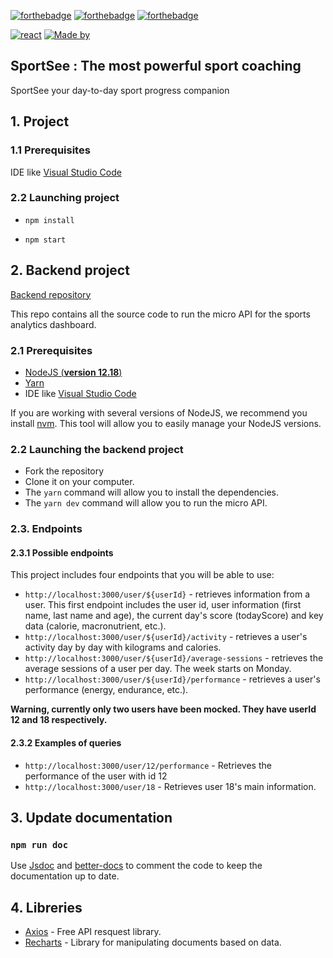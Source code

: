 [![forthebadge](https://forthebadge.com/images/badges/uses-html.svg)](https://forthebadge.com)
[![forthebadge](https://forthebadge.com/images/badges/uses-css.svg)](https://forthebadge.com)
[![forthebadge](https://forthebadge.com/images/badges/made-with-javascript.svg)](https://forthebadge.com)

[![react](https://img.shields.io/badge/MADE%20WITH-REACT-informational?style=for-the-badge)](https://icons8.com/icon/123603/react-native)
[![Made by](https://img.shields.io/badge/MADE%20BY-SYLVAIN%20CROS-orange?style=for-the-badge)](https://github.com/Syl20cros)

## SportSee : **The most powerful sport coaching**

SportSee your day-to-day sport progress companion


## 1. Project

### 1.1 Prerequisites

IDE like [Visual Studio Code](https://code.visualstudio.com/)

### 2.2 Launching project

 - `npm install`

 - `npm start`

## 2. Backend project

[Backend repository](https://github.com/OpenClassrooms-Student-Center/P9-front-end-dashboard)

This repo contains all the source code to run the micro API for the sports analytics dashboard.

### 2.1 Prerequisites

- [NodeJS (**version 12.18**)](https://nodejs.org/en/)
- [Yarn](https://yarnpkg.com/)
- IDE like [Visual Studio Code](https://code.visualstudio.com/)

If you are working with several versions of NodeJS, we recommend you install [nvm](https://github.com/nvm-sh/nvm). This tool will allow you to easily manage your NodeJS versions.

### 2.2 Launching the backend project

- Fork the repository
- Clone it on your computer.
- The `yarn` command will allow you to install the dependencies.
- The `yarn dev` command will allow you to run the micro API.

### 2.3. Endpoints

#### 2.3.1 Possible endpoints

This project includes four endpoints that you will be able to use: 

- `http://localhost:3000/user/${userId}` - retrieves information from a user. This first endpoint includes the user id, user information (first name, last name and age), the current day's score (todayScore) and key data (calorie, macronutrient, etc.).
- `http://localhost:3000/user/${userId}/activity` - retrieves a user's activity day by day with kilograms and calories.
- `http://localhost:3000/user/${userId}/average-sessions` - retrieves the average sessions of a user per day. The week starts on Monday.
- `http://localhost:3000/user/${userId}/performance` - retrieves a user's performance (energy, endurance, etc.).

**Warning, currently only two users have been mocked. They have userId 12 and 18 respectively.**

#### 2.3.2 Examples of queries

- `http://localhost:3000/user/12/performance` - Retrieves the performance of the user with id 12
- `http://localhost:3000/user/18` - Retrieves user 18's main information.

## 3. Update documentation

### `npm run doc`

Use [Jsdoc](https://jsdoc.app/index.html) and [better-docs](https://github.com/SoftwareBrothers/better-docs) to comment the code to keep the documentation up to date.

## 4. Libreries

- [Axios](https://www.npmjs.com/package/axios) - Free API resquest library.
- [Recharts](https://recharts.org/en-US/) - Library for manipulating documents based on data.